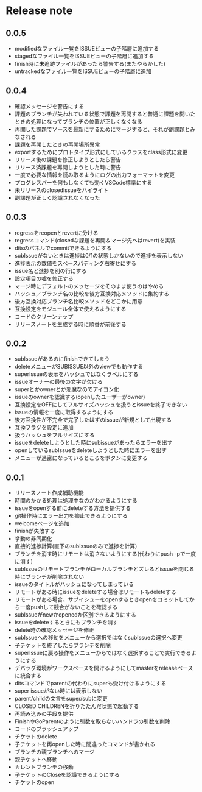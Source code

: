 # Release note

## 0.0.5
* modifiedなファイル一覧をISSUEビューの子階層に追加する
* stagedなファイル一覧をISSUEビューの子階層に追加する
* finish時に未追跡ファイルがあったら警告する(またやらかした)
* untrackedなファイル一覧をISSUEビューの子階層に追加
## 0.0.4
* 確認メッセージを警告にする
* 課題のブランチが失われている状態で課題を再開すると普通に課題を開いたときの処理になってブランチの位置が正しくなくなる
* 再開した課題でソースを最新にするためにマージすると、それが副課題とみなされる
* 課題を再開したときの再開場所異常
* exportするためにプロトタイプ形式にしているクラスをclass形式に変更
* リリース後の課題を修正しようとしたら警告
* リリース済課題を再開しようとした時に警告
* 一度で必要な情報を読み取るようにログの出力フォーマットを変更
* プログレスバーを何もしなくても効くVSCode標準にする
* 未リリースのclosedIssueをハイライト
* 副課題が正しく認識されなくなった
## 0.0.3
* regressをreopenとrevertに分ける
* regressコマンド(closedな課題を再開＆マージ先へはrevert)を実装
* ditsのパネルでcommitできるようにする
* subIssueがないときは進捗は0/1の状態しかないので進捗を表示しない
* 進捗表示の数値をスペースパディング右寄せにする
* issue名と進捗を別の行にする
* 設定項目の嘘を修正する
* マージ時にデフォルトのメッセージをそのまま使うのはやめる
* ハッシュ／ブランチ名の比較を後方互換対応メソッドに集約する
* 後方互換対応ブランチ名比較メソッドをどこかに用意
* 互換設定をモジュール全体で使えるようにする
* コードのクリーンナップ
* リリースノートを生成する時に順番が前後する
## 0.0.2
* subIssueがあるのにfinishできてしまう
* deleteメニューがSUBISSUE以外のviewでも動作する
* superIssueの表示をハッシュではなくラベルにする
* issueオーナーの最後の文字が欠ける
* superとかownerとか邪魔なのでアイコン化
* issueのownerを認識する(openしたユーザーがowner)
* 互換設定をOFFにしてフルサイズハッシュを扱うとissueを終了できない
* issueの情報を一度に取得するようにする
* 後方互換性が不完全で完了したはずのissueが新規として出現する
* 互換フラグを設定に追加
* 扱うハッシュをフルサイズにする
* issueをdeleteしようとした時にsubissueがあったらエラーを出す
* openしているsubIssueをdeleteしようとした時にエラーを出す
* メニューが過密になっているところをボタンに変更する
## 0.0.1
* リリースノート作成補助機能
* 時間のかかる処理は処理中なのがわかるようにする
* issueをopenする前にdeleteする方法を提供する
* git操作時にエラー出力を抑止できるようにする
* welcomeページを追加
* finishが失敗する
* 挙動の非同期化
* 直接的進捗計算(直下のsubIssueのみで進捗を計算)
* ブランチを消す時にリモートは消さないようにする(代わりにpush -pで一度に消す)
* subIssueのリモートブランチがローカルブランチとズレるとissueを閉じる時にブランチが削除されない
* issueのタイトルがハッシュになってしまっている
* リモートがある時にissueをdeleteする場合はリモートもdeleteする
* リモートがある場合、サブイシューをopenするときopenをコミットしてから一度pushして競合がないことを確認する
* subIssueがnewかopenedか区別できるようにする
* issueをdeleteするときにもブランチを消す
* delete時の確認メッセージを修正
* subIssueへの移動をメニューから選択ではなくsubIssueの選択へ変更
* 子チケットを終了したらブランチを削除
* superIssueに戻る操作をメニューからではなく選択することで実行できるようにする
* デバッグ環境がワークスペースを開けるようにしてmasterをreleaseベースに統合する
* ditsコマンドでparentの代わりにsuperも受け付けるようにする
* super issueがない時には表示しない
* parent/childの文言をsuper/subに変更
* CLOSED CHILDRENを折りたたんだ状態で起動する
* 再読み込みの手段を提供
* FinishやGoParentのように引数を取らないハンドラの引数を削除
* コードのブラッシュアップ
* チケットのdelete
* 子チケットを再openした時に間違ったコマンドが書かれる
* ブランチの親ブランチへのマージ
* 親チケットへ移動
* カレントブランチの移動
* 子チケットのCloseを認識できるようにする
* チケットのopen
